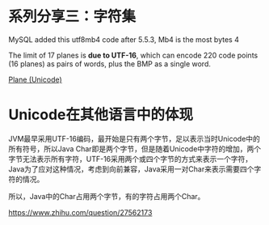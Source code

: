 # 系列分享三：字符集

MySQL added this utf8mb4 code after 5.5.3, Mb4 is the most bytes 4



The limit of 17 planes is **due to UTF-16**, which can encode 220 code points (16 planes) as pairs of words, plus the BMP as a single word.

[Plane (Unicode)](https://en.wikipedia.org/wiki/Plane_(Unicode))



# Unicode在其他语言中的体现



JVM最早采用UTF-16编码，最开始是只有两个字节，足以表示当时Unicode中的所有符号，所以Java Char即是两个字节，但是随着Unicode中字符的增加，两个字节无法表示所有字符，UTF-16采用两个或四个字节的方式来表示一个字符，Java为了应对这种情况，考虑到向前兼容，Java采用一对Char来表示需要四个字符的情况。

所以，Java中的Char占用两个字节，有的字符占用两个Char。

https://www.zhihu.com/question/27562173
